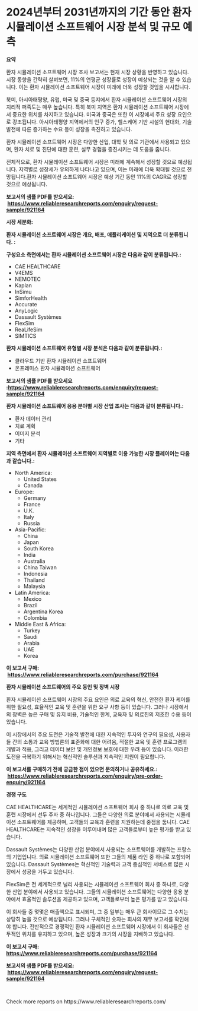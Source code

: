 <p><h1>2024년부터 2031년까지의 기간 동안 환자 시뮬레이션 소프트웨어 시장 분석 및 규모 예측</h1></p><p><strong>요약</strong></p>
<p><p>환자 시뮬레이션 소프트웨어 시장 조사 보고서는 현재 시장 상황을 반영하고 있습니다. 시장 동향을 간략히 살펴보면, 11%의 연평균 성장률로 성장이 예상되는 것을 알 수 있습니다. 이는 환자 시뮬레이션 소프트웨어 시장이 미래에 더욱 성장할 것임을 시사합니다.</p><p>북미, 아시아태평양, 유럽, 미국 및 중국 등지에서 환자 시뮬레이션 소프트웨어 시장의 지리적 퍼족도는 매우 높습니다. 특히 북미 지역은 환자 시뮬레이션 소프트웨어 시장에서 중요한 위치를 차지하고 있습니다. 미국과 중국은 또한 이 시장에서 주요 성장 요인으로 강조됩니다. 아시아태평양 지역에서의 인구 증가, 헬스케어 기반 시설의 현대화, 기술 발전에 따른 증가하는 수요 등이 성장을 촉진하고 있습니다.</p><p>환자 시뮬레이션 소프트웨어 시장은 다양한 산업, 대학 및 의료 기관에서 사용되고 있으며, 환자 치료 및 진단에 대한 훈련, 실무 경험을 증진시키는 데 도움을 줍니다.</p><p>전체적으로, 환자 시뮬레이션 소프트웨어 시장은 미래에 계속해서 성장할 것으로 예상됩니다. 지역별로 성장세가 유의하게 나타나고 있으며, 이는 미래에 더욱 확대될 것으로 전망됩니다.환자 시뮬레이션 소프트웨어 시장은 예상 기간 동안 11%의 CAGR로 성장할 것으로 예상됩니다.</p></p>
<p><strong>보고서의 샘플 PDF를 받으세요: &nbsp;<a href="https://www.reliableresearchreports.com/enquiry/request-sample/921164">https://www.reliableresearchreports.com/enquiry/request-sample/921164</a></strong></p>
<p><strong>시장 세분화:</strong></p>
<p><strong> 환자 시뮬레이션 소프트웨어 시장은 개요, 배포, 애플리케이션 및 지역으로 더 분류됩니다. :</strong></p>
<p><strong>구성요소 측면에서는 환자 시뮬레이션 소프트웨어 시장은 다음과 같이 분류됩니다.:</strong></p>
<p><ul><li>CAE HEALTHCARE</li><li>V4EMS</li><li>NEMOTEC</li><li>Kaplan</li><li>InSimu</li><li>SimforHealth</li><li>Accurate</li><li>AnyLogic</li><li>Dassault Systèmes</li><li>FlexSim</li><li>ReaLifeSim</li><li>SIMTICS</li></ul></p>
<p><strong> 환자 시뮬레이션 소프트웨어 유형별 시장 분석은 다음과 같이 분류됩니다.:</strong></p>
<p><ul><li>클라우드 기반 환자 시뮬레이션 소프트웨어</li><li>온프레미스 환자 시뮬레이션 소프트웨어</li></ul></p>
<p><strong>보고서의 샘플 PDF를 받으세요 :<a href="https://www.reliableresearchreports.com/enquiry/request-sample/921164">https://www.reliableresearchreports.com/enquiry/request-sample/921164</a></strong></p>
<p><strong> 환자 시뮬레이션 소프트웨어 응용 분야별 시장 산업 조사는 다음과 같이 분류됩니다.:</strong></p>
<p><ul><li>환자 데이터 관리</li><li>치료 계획</li><li>이미지 분석</li><li>기타</li></ul></p>
<p><strong>지역 측면에서 환자 시뮬레이션 소프트웨어 지역별로 이용 가능한 시장 플레이어는 다음과 같습니다.:</strong></p>
<p><ul>
    <li>
        North America:
        <ul>
            <li>United States</li>
            <li>Canada</li>
        </ul>
    </li>
    <li>
        Europe:
        <ul>
            <li>Germany</li>
            <li>France</li>
            <li>U.K.</li>
            <li>Italy</li>
            <li>Russia</li>
        </ul>
    </li>
    <li>
        Asia-Pacific:
        <ul>
            <li>China</li>
            <li>Japan</li>
            <li>South Korea</li>
            <li>India</li>
            <li>Australia</li>
            <li>China Taiwan</li>
            <li>Indonesia</li>
            <li>Thailand</li>
            <li>Malaysia</li>
        </ul>
    </li>
    <li>
        Latin America:
        <ul>
            <li>Mexico</li>
            <li>Brazil</li>
            <li>Argentina Korea</li>
            <li>Colombia</li>
        </ul>
    </li>
    <li>
        Middle East & Africa:
        <ul>
            <li>Turkey</li>
            <li>Saudi</li>
            <li>Arabia</li>
            <li>UAE</li>
            <li>Korea</li>
        </ul>
    </li>
    </ul></p>
<p><strong>이 보고서 구매: &nbsp;<a href="https://www.reliableresearchreports.com/purchase/921164">https://www.reliableresearchreports.com/purchase/921164</a></strong></p>
<p><strong>환자 시뮬레이션 소프트웨어의 주요 동인 및 장벽 시장</strong></p>
<p><p>환자 시뮬레이션 소프트웨어 시장의 주요 요인은 의료 교육의 혁신, 안전한 환자 케어를 위한 필요성, 효율적인 교육 및 훈련을 위한 요구 사항 등이 있습니다. 그러나 시장에서의 장벽은 높은 구매 및 유지 비용, 기술적인 한계, 교육자 및 의료진의 저조한 수용 등이 있습니다.</p><p>이 시장에서의 주요 도전은 기술적 발전에 대한 지속적인 투자와 연구의 필요성, 사용자들 간의 소통과 교육 방법론의 표준화에 대한 어려움, 적절한 교육 및 훈련 프로그램의 개발과 적용, 그리고 데이터 보안 및 개인정보 보호에 대한 우려 등이 있습니다. 이러한 도전을 극복하기 위해서는 혁신적인 솔루션과 지속적인 지원이 필요합니다.</p></p>
<p><strong>이 보고서를 구매하기 전에 궁금한 점이 있으면 문의하거나 공유하세요.: &nbsp;<a href="https://www.reliableresearchreports.com/enquiry/pre-order-enquiry/921164">https://www.reliableresearchreports.com/enquiry/pre-order-enquiry/921164</a></strong></p>
<p><strong>경쟁 구도</strong></p>
<p><p>CAE HEALTHCARE는 세계적인 시뮬레이션 소프트웨어 회사 중 하나로 의료 교육 및 훈련 시장에서 선두 주자 중 하나입니다. 그들은 다양한 의료 분야에서 사용되는 시뮬레이션 소프트웨어를 제공하며, 고객들의 교육과 훈련을 지원하는데 중점을 둡니다. CAE HEALTHCARE는 지속적인 성장을 이루어내며 많은 고객들로부터 높은 평가를 받고 있습니다.</p><p>Dassault Systèmes는 다양한 산업 분야에서 사용되는 소프트웨어를 개발하는 프랑스의 기업입니다. 의료 시뮬레이션 소프트웨어 또한 그들의 제품 라인 중 하나로 포함되어 있습니다. Dassault Systèmes는 혁신적인 기술력과 고객 중심적인 서비스로 많은 시장에서 성공을 거두고 있습니다.</p><p>FlexSim은 전 세계적으로 널리 사용되는 시뮬레이션 소프트웨어 회사 중 하나로, 다양한 산업 분야에서 사용되고 있습니다. 그들의 시뮬레이션 소프트웨어는 다양한 응용 분야에서 효율적인 솔루션을 제공하고 있으며, 고객들로부터 높은 평가를 받고 있습니다.</p><p>이 회사들 중 몇몇은 매출액으로 표시되며, 그 중 일부는 매우 큰 회사이므로 그 수치는 상당히 높을 것으로 예상됩니다. 그러나 구체적인 숫자는 회사의 재무 보고서를 확인해야 합니다. 전반적으로 경쟁적인 환자 시뮬레이션 소프트웨어 시장에서 이 회사들은 선두적인 위치를 유지하고 있으며, 높은 성장과 크기의 시장을 지배하고 있습니다.</p></p>
<p><strong>이 보고서 구매: &nbsp; <a href="https://www.reliableresearchreports.com/purchase/921164">https://www.reliableresearchreports.com/purchase/921164</a></strong></p>
<p><strong>보고서의 샘플 PDF를 받으세요: &nbsp;<a href="https://www.reliableresearchreports.com/enquiry/request-sample/921164">https://www.reliableresearchreports.com/enquiry/request-sample/921164</a></strong><strong></strong></p>
<p>&nbsp;</p>
<p>Check more reports on https://www.reliableresearchreports.com/</p>
